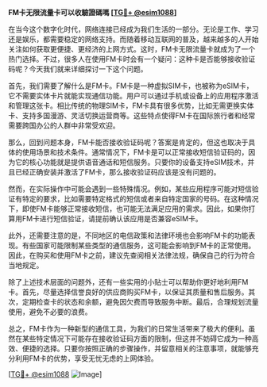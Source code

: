 **FM卡无限流量卡可以收驗證碼嗎 [[TG💪+ @esim1088](https://t.me/s/esim1088)]**

在当今这个数字化时代，网络连接已经成为我们生活的一部分。无论是工作、学习还是娱乐，都需要稳定的网络支持。而随着移动互联网的普及，越来越多的人开始关注如何获取更便捷、更经济的上网方式。这时，FM卡无限流量卡就成为了一个热门选择。不过，很多人在使用FM卡时会有一个疑问：这种卡是否能够接收验证码呢？今天我们就来详细探讨一下这个问题。

首先，我们需要了解什么是FM卡。FM卡是一种虚拟SIM卡，也被称为eSIM卡，它不需要实体卡片就能实现通信功能。用户可以通过手机或设备上的应用程序激活和管理这张卡。相比传统的物理SIM卡，FM卡具有很多优势，比如无需更换实体卡、支持多国漫游、灵活切换运营商等。这些特点使得FM卡在国际旅行者和经常需要跨国办公的人群中非常受欢迎。

那么，回到问题本身，FM卡能否接收验证码呢？答案是肯定的，但这也取决于具体的使用场景和技术条件。通常情况下，FM卡是可以正常接收短信验证码的，因为它的核心功能就是提供语音通话和短信服务。只要你的设备支持eSIM技术，并且已经正确安装并激活了FM卡，那么接收验证码应该是没有问题的。

然而，在实际操作中可能会遇到一些特殊情况。例如，某些应用程序可能对短信验证有特定的要求，比如需要特定格式的短信或者来自特定国家的号码。在这种情况下，即使FM卡能够正常接收短信，也可能无法满足应用的需求。因此，如果你打算用FM卡进行短信验证，请提前确认该应用是否兼容eSIM卡。

此外，还需要注意的是，不同地区的电信政策和法律环境也会影响FM卡的功能表现。有些国家可能限制某些类型的通信服务，这可能会影响到FM卡的正常使用。因此，在购买和使用FM卡之前，建议先查阅相关法律法规，确保自己的行为符合当地规定。

除了上述技术层面的问题外，还有一些实用的小贴士可以帮助你更好地利用FM卡。首先，尽量选择信誉良好的供应商购买FM卡，以保证其质量和售后服务。其次，定期检查卡的状态和余额，避免因欠费而导致服务中断。最后，合理规划流量使用，避免不必要的浪费。

总之，FM卡作为一种新型的通信工具，为我们的日常生活带来了极大的便利。虽然在某些特定情况下可能存在接收验证码方面的限制，但这并不妨碍它成为一种高效、便捷的选择。只要你按照正确的步骤操作，并留意相关的注意事项，就能够充分利用FM卡的优势，享受无忧无虑的上网体验。

[[TG💪+ @esim1088](https://t.me/s/esim1088) ![Image](https://i.postimg.cc/4NQfJmqS/Snipaste-2025-05-13-00-14-12.png)]